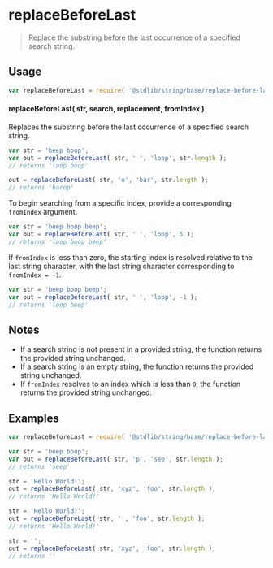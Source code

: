 <!--

@license Apache-2.0

Copyright (c) 2024 The Stdlib Authors.

Licensed under the Apache License, Version 2.0 (the "License");
you may not use this file except in compliance with the License.
You may obtain a copy of the License at

   http://www.apache.org/licenses/LICENSE-2.0

Unless required by applicable law or agreed to in writing, software
distributed under the License is distributed on an "AS IS" BASIS,
WITHOUT WARRANTIES OR CONDITIONS OF ANY KIND, either express or implied.
See the License for the specific language governing permissions and
limitations under the License.

-->

# replaceBeforeLast

> Replace the substring before the last occurrence of a specified search string.

<!-- Section to include introductory text. Make sure to keep an empty line after the intro `section` element and another before the `/section` close. -->

<section class="intro">

</section>

<!-- /.intro -->

<!-- Package usage documentation. -->

<section class="usage">

## Usage

```javascript
var replaceBeforeLast = require( '@stdlib/string/base/replace-before-last' );
```

#### replaceBeforeLast( str, search, replacement, fromIndex )

Replaces the substring before the last occurrence of a specified search string.

```javascript
var str = 'beep boop';
var out = replaceBeforeLast( str, ' ', 'loop', str.length );
// returns 'loop boop'

out = replaceBeforeLast( str, 'o', 'bar', str.length );
// returns 'barop'
```

To begin searching from a specific index, provide a corresponding `fromIndex` argument.

```javascript
var str = 'beep boop beep';
var out = replaceBeforeLast( str, ' ', 'loop', 5 );
// returns 'loop boop beep'
```

If `fromIndex` is less than zero, the starting index is resolved relative to the last string character, with the last string character corresponding to `fromIndex = -1`.

```javascript
var str = 'beep boop beep';
var out = replaceBeforeLast( str, ' ', 'loop', -1 );
// returns 'loop beep'
```

</section>

<!-- /.usage -->

<!-- Package usage notes. Make sure to keep an empty line after the `section` element and another before the `/section` close. -->

<section class="notes">

## Notes

-   If a search string is not present in a provided string, the function returns the provided string unchanged.
-   If a search string is an empty string, the function returns the provided string unchanged.
-   If `fromIndex` resolves to an index which is less than `0`, the function returns the provided string unchanged.

</section>

<!-- /.notes -->

<!-- Package usage examples. -->

<section class="examples">

## Examples

<!-- eslint no-undef: "error" -->

```javascript
var replaceBeforeLast = require( '@stdlib/string/base/replace-before-last' );

var str = 'beep boop';
var out = replaceBeforeLast( str, 'p', 'see', str.length );
// returns 'seep'

str = 'Hello World!';
out = replaceBeforeLast( str, 'xyz', 'foo', str.length );
// returns 'Hello World!'

str = 'Hello World!';
out = replaceBeforeLast( str, '', 'foo', str.length );
// returns 'Hello World!'

str = '';
out = replaceBeforeLast( str, 'xyz', 'foo', str.length );
// returns ''
```

</section>

<!-- /.examples -->

<!-- Section to include cited references. If references are included, add a horizontal rule *before* the section. Make sure to keep an empty line after the `section` element and another before the `/section` close. -->

<section class="references">

</section>

<!-- /.references -->

<!-- Section for related `stdlib` packages. Do not manually edit this section, as it is automatically populated. -->

<section class="related">

</section>

<!-- /.related -->

<!-- Section for all links. Make sure to keep an empty line after the `section` element and another before the `/section` close. -->

<section class="links">

</section>

<!-- /.links -->
